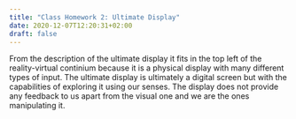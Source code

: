 ```yaml
---
title: "Class Homework 2: Ultimate Display"
date: 2020-12-07T12:20:31+02:00
draft: false
---
```


From the description of the ultimate display it fits in the top left of the reality-virtual continium  because it is a physical display with many different types of input.
The ultimate display is ultimately a digital screen but with the capabilities of exploring it using our senses.
The display does not provide any feedback to us apart from the visual one and we are the ones manipulating it.

